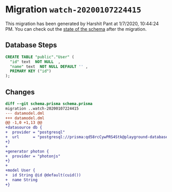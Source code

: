 # Migration `watch-20200107224415`

This migration has been generated by Harshit Pant at 1/7/2020, 10:44:24 PM.
You can check out the [state of the schema](./schema.prisma) after the migration.

## Database Steps

```sql
CREATE TABLE "public"."User" (
  "id" text  NOT NULL  ,
  "name" text  NOT NULL DEFAULT '' ,
  PRIMARY KEY ("id")
);
```

## Changes

```diff
diff --git schema.prisma schema.prisma
migration ..watch-20200107224415
--- datamodel.dml
+++ datamodel.dml
@@ -1,0 +1,13 @@
+datasource db {
+  provider = "postgresql"
+  url      = "postgresql://prisma:qd58rcCywPRS4Stk@playground-database-postgres.cluster-clfeqqifnebj.eu-west-1.rds.amazonaws.com:5432/now_test_harshit?schema=public"
+}
+
+generator photon {
+  provider = "photonjs"
+}
+
+model User {
+  id String @id @default(cuid())
+  name String
+}
```


